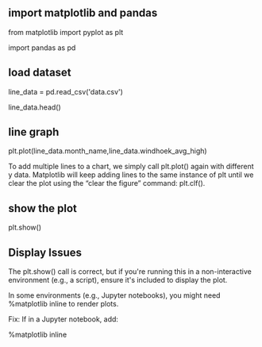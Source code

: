 ## import matplotlib and pandas

from matplotlib import pyplot as plt

import pandas as pd

## load dataset

line_data = pd.read_csv('data.csv')

line_data.head()

## line graph 

plt.plot(line_data.month_name,line_data.windhoek_avg_high)

To add multiple lines to a chart, we simply call plt.plot() again with different y data. Matplotlib will keep adding lines to the same instance of plt until we clear the plot using the “clear the figure” command: plt.clf().

## show the plot

plt.show()


## Display Issues
The plt.show() call is correct, but if you're running this in a non-interactive environment (e.g., a script), ensure it's included to display the plot.

In some environments (e.g., Jupyter notebooks), you might need %matplotlib inline to render plots.

Fix: If in a Jupyter notebook, add:

%matplotlib inline

